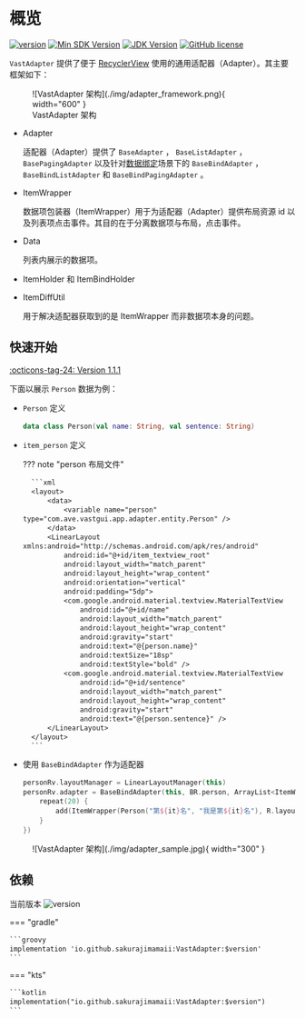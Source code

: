 # 概览

[![version](https://img.shields.io/maven-central/v/io.github.sakurajimamaii/VastAdapter)](https://img.shields.io/maven-central/v/io.github.sakurajimamaii/VastAdapter)
[![Min SDK Version](https://img.shields.io/badge/min%20sdk%20version-23-yellowgreen)](https://img.shields.io/badge/min%20sdk%20version-23-yellowgreen)
[![JDK Version](https://img.shields.io/badge/jdk%20version-17-2300b894?style=flat)](https://img.shields.io/badge/jdk%20version-17-2300b894)
[![GitHub license](https://img.shields.io/badge/license-Apache%20License%202.0-blue.svg?style=flat)](https://www.apache.org/licenses/LICENSE-2.0)

`VastAdapter` 提供了便于 [RecyclerView](https://developer.android.com/develop/ui/views/layout/recyclerview?hl=zh-cn) 使用的通用适配器（Adapter）。其主要框架如下：

<figure markdown>
  ![VastAdapter 架构](./img/adapter_framework.png){ width="600" }
  <figcaption>VastAdapter 架构</figcaption>
</figure>

- Adapter
  
    适配器（Adapter）提供了 `BaseAdapter` ， `BaseListAdapter` ， `BasePagingAdapter` 以及针对[数据绑定](https://developer.android.com/topic/libraries/data-binding?hl=zh-cn)场景下的 `BaseBindAdapter` ， `BaseBindListAdapter` 和 `BaseBindPagingAdapter` 。

- ItemWrapper

    数据项包装器（ItemWrapper）用于为适配器（Adapter）提供布局资源 id 以及列表项点击事件。其目的在于分离数据项与布局，点击事件。

- Data

    列表内展示的数据项。

- ItemHolder 和 ItemBindHolder
- ItemDiffUtil

    用于解决适配器获取到的是 ItemWrapper 而非数据项本身的问题。

## 快速开始

[:octicons-tag-24: Version 1.1.1](https://sakurajimamaii.github.io/AVE-DOC/version/VastAdapter/#111)

下面以展示 `Person` 数据为例：

- `Person` 定义

    ```kotlin
    data class Person(val name: String, val sentence: String)
    ```

- `item_person` 定义
  
    ??? note "person 布局文件"

        ```xml
        <layout>
            <data>
                <variable name="person" type="com.ave.vastgui.app.adapter.entity.Person" />
            </data>
            <LinearLayout xmlns:android="http://schemas.android.com/apk/res/android"
                android:id="@+id/item_textview_root"
                android:layout_width="match_parent"
                android:layout_height="wrap_content"
                android:orientation="vertical"
                android:padding="5dp">
                <com.google.android.material.textview.MaterialTextView
                    android:id="@+id/name"
                    android:layout_width="match_parent"
                    android:layout_height="wrap_content"
                    android:gravity="start"
                    android:text="@{person.name}"
                    android:textSize="18sp"
                    android:textStyle="bold" />
                <com.google.android.material.textview.MaterialTextView
                    android:id="@+id/sentence"
                    android:layout_width="match_parent"
                    android:layout_height="wrap_content"
                    android:gravity="start"
                    android:text="@{person.sentence}" />
            </LinearLayout>
        </layout>
        ```

- 使用 `BaseBindAdapter` 作为适配器

    ```kotlin
    personRv.layoutManager = LinearLayoutManager(this)
    personRv.adapter = BaseBindAdapter(this, BR.person, ArrayList<ItemWrapper<Person>>().apply {
        repeat(20) {
            add(ItemWrapper(Person("第${it}名", "我是第${it}名"), R.layout.item_person))
        }
    })
    ```

<figure markdown>
  ![VastAdapter 架构](./img/adapter_sample.jpg){ width="300" }
</figure>

## 依赖

当前版本 ![version](https://img.shields.io/maven-central/v/io.github.sakurajimamaii/VastAdapter)

=== "gradle"

    ```groovy
    implementation 'io.github.sakurajimamaii:VastAdapter:$version'
    ```

=== "kts"

    ```kotlin
    implementation("io.github.sakurajimamaii:VastAdapter:$version")
    ```
